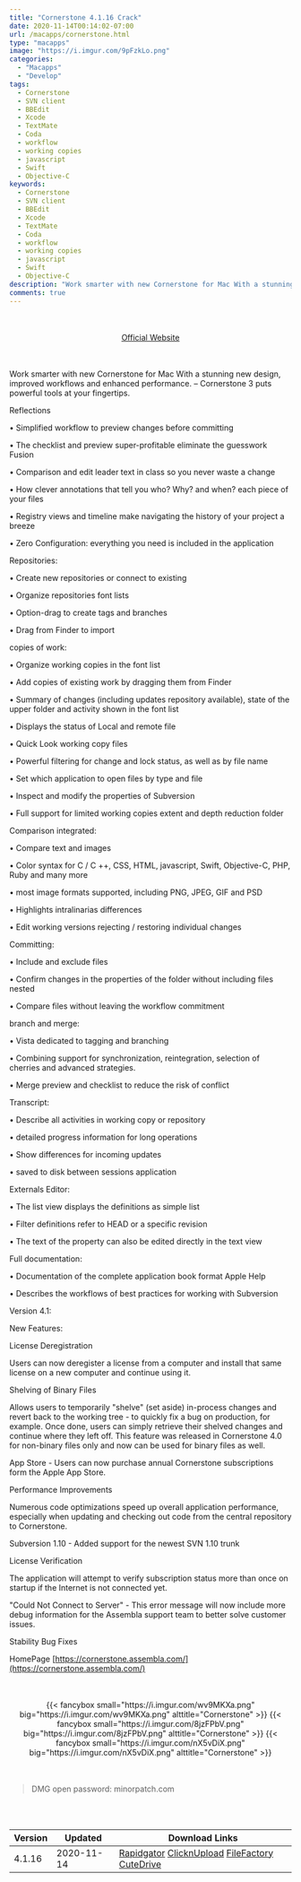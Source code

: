 ```yaml
---
title: "Cornerstone 4.1.16 Crack"
date: 2020-11-14T00:14:02-07:00
url: /macapps/cornerstone.html
type: "macapps"
image: "https://i.imgur.com/9pFzkLo.png"
categories:
  - "Macapps"
  - "Develop"
tags:
  - Cornerstone
  - SVN client
  - BBEdit
  - Xcode
  - TextMate
  - Coda
  - workflow
  - working copies
  - javascript
  - Swift
  - Objective-C
keywords:
  - Cornerstone
  - SVN client
  - BBEdit
  - Xcode
  - TextMate
  - Coda
  - workflow
  - working copies
  - javascript
  - Swift
  - Objective-C
description: "Work smarter with new Cornerstone for Mac With a stunning new design, improved workflows and enhanced performance. – Cornerstone 3 puts powerful tools at your fingertips"
comments: true
---
```


<br/>
<br/>
<center>
<a href="https://cornerstone.assembla.com/" target="blank"><div class="border border-blue-500 rounded-lg transition duration-500 
    ease-in-out w-48 text-lg text-blue-500 text-center hover:bg-blue-500 hover:text-white">
  Official Website 
</div></a>
</center>
<br/>
<br/>

Work smarter with new Cornerstone for Mac With a stunning new design, improved workflows and enhanced performance. – Cornerstone 3 puts powerful tools at your fingertips.

Reflections

• Simplified workflow to preview changes before committing

• The checklist and preview super-profitable eliminate the guesswork Fusion

• Comparison and edit leader text in class so you never waste a change

• How clever annotations that tell you who? Why? and when? each piece of your files

• Registry views and timeline make navigating the history of your project a breeze

• Zero Configuration: everything you need is included in the application



Repositories:

• Create new repositories or connect to existing

• Organize repositories font lists

• Option-drag to create tags and branches

• Drag from Finder to import



copies of work:

• Organize working copies in the font list

• Add copies of existing work by dragging them from Finder

• Summary of changes (including updates repository available), state of the upper folder and activity shown in the font list

• Displays the status of Local and remote file

• Quick Look working copy files

• Powerful filtering for change and lock status, as well as by file name

• Set which application to open files by type and file

• Inspect and modify the properties of Subversion

• Full support for limited working copies extent and depth reduction folder



Comparison integrated:

• Compare text and images

• Color syntax for C / C ++, CSS, HTML, javascript, Swift, Objective-C, PHP, Ruby and many more

• most image formats supported, including PNG, JPEG, GIF and PSD

• Highlights intralinarias differences

• Edit working versions rejecting / restoring individual changes



Committing:

• Include and exclude files

• Confirm changes in the properties of the folder without including files nested

• Compare files without leaving the workflow commitment



branch and merge:

• Vista dedicated to tagging and branching

• Combining support for synchronization, reintegration, selection of cherries and advanced strategies.

• Merge preview and checklist to reduce the risk of conflict



Transcript:

• Describe all activities in working copy or repository

• detailed progress information for long operations

• Show differences for incoming updates

• saved to disk between sessions application



Externals Editor:

• The list view displays the definitions as simple list

• Filter definitions refer to HEAD or a specific revision

• The text of the property can also be edited directly in the text view



Full documentation:

• Documentation of the complete application book format Apple Help

• Describes the workflows of best practices for working with Subversion

Version 4.1:


New Features:

License Deregistration

Users can now deregister a license from a computer and install that same license on a new computer and continue using it.

Shelving of Binary Files

Allows users to temporarily "shelve" (set aside) in-process changes and revert back to the working tree - to quickly fix a bug on production, for example. Once done, users can simply retrieve their shelved changes and continue where they left off. This feature was released in Cornerstone 4.0 for non-binary files only and now can be used for binary files as well.

App Store - Users can now purchase annual Cornerstone subscriptions form the Apple App Store.

Performance Improvements

Numerous code optimizations speed up overall application performance, especially when updating and checking out code from the central repository to Cornerstone.

Subversion 1.10 - Added support for the newest SVN 1.10 trunk

License Verification

The application will attempt to verify subscription status more than once on startup if the Internet is not connected yet.

"Could Not Connect to Server" - This error message will now include more debug information for the Assembla support team to better solve customer issues.


Stability Bug Fixes


HomePage [https://cornerstone.assembla.com/](https://cornerstone.assembla.com/)

<script async src="https://pagead2.googlesyndication.com/pagead/js/adsbygoogle.js"></script>
<ins class="adsbygoogle"
     style="display:block; text-align:center;"
     data-ad-layout="in-article"
     data-ad-format="fluid"
     data-ad-client="ca-pub-8746275014476192"
     data-ad-slot="5144997159"></ins>
<script>
     (adsbygoogle = window.adsbygoogle || []).push({});
</script>
<br/>
<br/>


<center>
<div class="w-full grid grid-cols-3 flex gap-2">
{{< fancybox small="https://i.imgur.com/wv9MKXa.png" big="https://i.imgur.com/wv9MKXa.png" alttitle="Cornerstone" >}}
{{< fancybox small="https://i.imgur.com/8jzFPbV.png" big="https://i.imgur.com/8jzFPbV.png" alttitle="Cornerstone" >}}
{{< fancybox small="https://i.imgur.com/nX5vDiX.png" big="https://i.imgur.com/nX5vDiX.png" alttitle="Cornerstone" >}}
</div>
</center>

<br/>
<br/>


> DMG open password: minorpatch.com

<br/>
<br/>
<div id="history_version" class="history_version">

| Version | Updated | Download Links |
| ---- | ---- | ---- |
| 4.1.16 | 2020-11-14 | [Rapidgator](https://ouo.io/GZDabT8)   [ClicknUpload](https://ouo.io/O4cJTH)   [FileFactory](https://ouo.io/IVBkjOz)   [CuteDrive](https://ouo.io/zPgnQb) |

</div>
